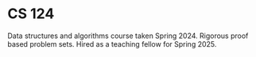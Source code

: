 # CS 124

Data structures and algorithms course taken Spring 2024. Rigorous proof based problem sets. Hired as a teaching fellow for Spring 2025.

